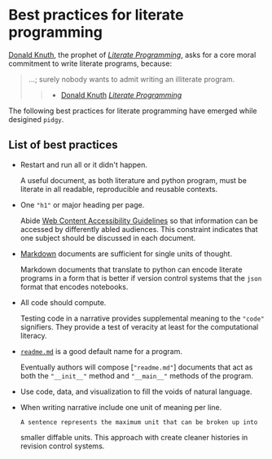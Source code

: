 # Best practices for literate programming

[Donald Knuth], the prophet of _[Literate Programming]_, asks for a core moral
commitment to write literate programs, because:

> ...; surely nobody wants to admit writing an illiterate program.
>
> > - [Donald Knuth] _[Literate Programming]_

The following best practices for literate programming have emerged while
desigined `pidgy`.

## List of best practices

- Restart and run all or it didn't happen.

  A useful document, as both literature and python program, must be literate in
  all readable, reproducible and reusable contexts.

- One `"h1"` or major heading per page.

  Abide [Web Content Accessibility Guidelines][wcag] so that information can be
  accessed by differently abled audiences. This constraint indicates that one
  subject should be discussed in each document.

- [Markdown] documents are sufficient for single units of thought.

  Markdown documents that translate to python can encode literate programs in a
  form that is better if version control systems that the `json` format that
  encodes notebooks.

- All code should compute.

  Testing code in a narrative provides supplemental meaning to the `"code"`
  signifiers. They provide a test of veracity at least for the computational
  literacy.

- [`readme.md`] is a good default name for a program.

  Eventually authors will compose [`"readme.md"`] documents that act as both the
  `"__init__"` method and `"__main__"` methods of the program.

- Use code, data, and visualization to fill the voids of natural language.
- When writing narrative include one unit of meaning per line.

      A sentence represents the maximum unit that can be broken up into

  smaller diffable units. This approach with create cleaner histories in
  revision control systems.

[wcag]: https://www.w3.org/WAI/standards-guidelines/wcag/
[donald knuth]: #
[literate programming]: #
[markdown]: #
[`readme.md`]: #

